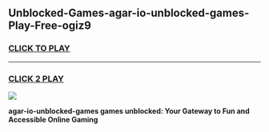 
## Unblocked-Games-agar-io-unblocked-games-Play-Free-ogiz9
<h3>
<a href="https://premium76.site?title=agar-io-unblocked-games&ref=21A">CLICK TO PLAY</a></h3>
<hr>

<h3>
<a href="https://premium76.site?title=agar-io-unblocked-games&ref=21A">CLICK 2 PLAY</a>
  
</h3>

<a href="https://premium76.site?title=agar-io-unblocked-games&ref=21A"><img src="https://clearcache.store/games.png"></a>


**agar-io-unblocked-games games unblocked: Your Gateway to Fun and Accessible Online Gaming**
